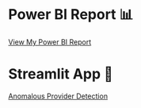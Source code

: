 #  Power BI Report 📊 
[View My Power BI Report](https://app.powerbi.com/links/RtpKIGQiWK?ctid=8666699c-2659-4141-9c7a-21c9d324591d&pbi_source=linkShare&bookmarkGuid=9b2dab50-01be-413b-801d-452bd352d80a)

# Streamlit App 🚀
[Anomalous Provider Detection](https://healthcare-anomaly-detection-d60j.onrender.com)
